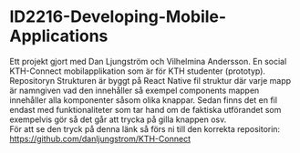 # ID2216-Developing-Mobile-Applications
Ett projekt gjort med Dan Ljungström och Vilhelmina Andersson. En social KTH-Connect mobilapplikation som är för KTH studenter (prototyp). Repositoryn Strukturen är byggt på React Native fil struktur där varje mapp är namngiven vad den innehåller så exempel components mappen innehåller alla komponenter såsom olika knappar. Sedan finns det en fil endast med funktionaliteter som tar hand om de faktiska utförandet som exempelvis gör så det går att trycka på gilla knappen osv.  
För att se den tryck på denna länk så förs ni till den korrekta repositorin: https://github.com/danljungstrom/KTH-Connect


